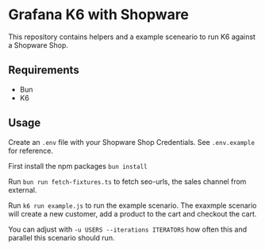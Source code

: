 # Grafana K6 with Shopware

This repository contains helpers and a example sceneario to run K6 against a Shopware Shop.

## Requirements

- Bun
- K6

## Usage

Create an `.env` file with your Shopware Shop Credentials. See `.env.example` for reference.

First install the npm packages `bun install`

Run `bun run fetch-fixtures.ts` to fetch seo-urls, the sales channel from external.

Run `k6 run example.js` to run the example scenario.
The exaxmple scenario will create a new customer, add a product to the cart and checkout the cart.

You can adjust with `-u USERS --iterations ITERATORS` how often this and parallel this scenario should run.
